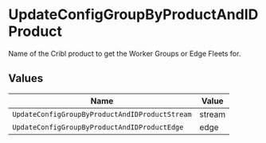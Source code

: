 # UpdateConfigGroupByProductAndIDProduct

Name of the Cribl product to get the Worker Groups or Edge Fleets for.


## Values

| Name                                           | Value                                          |
| ---------------------------------------------- | ---------------------------------------------- |
| `UpdateConfigGroupByProductAndIDProductStream` | stream                                         |
| `UpdateConfigGroupByProductAndIDProductEdge`   | edge                                           |